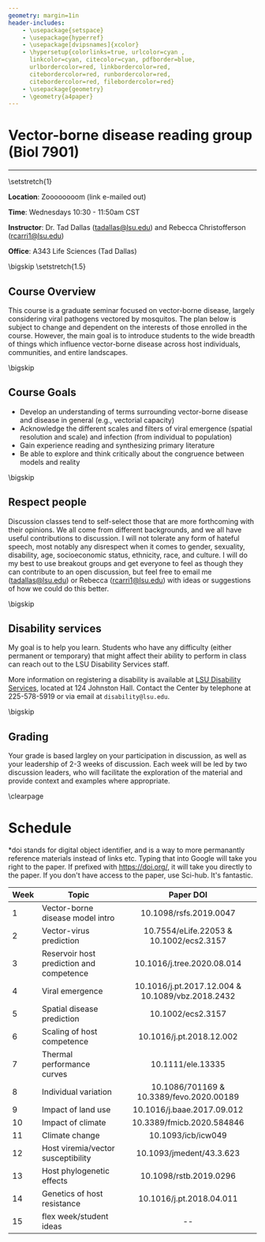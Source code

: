 ```yaml
---
geometry: margin=1in
header-includes:
    - \usepackage{setspace}
    - \usepackage{hyperref}
    - \usepackage[dvipsnames]{xcolor}
    - \hypersetup{colorlinks=true, urlcolor=cyan , 
      linkcolor=cyan, citecolor=cyan, pdfborder=blue,
      urlbordercolor=red, linkbordercolor=red,
      citebordercolor=red, runbordercolor=red,
      citebordercolor=red, filebordercolor=red}
    - \usepackage{geometry}
    - \geometry{a4paper}
---
```



# Vector-borne disease reading group (Biol 7901)

---

\setstretch{1}

**Location**: Zoooooooom (link e-mailed out)

**Time**: Wednesdays 10:30 - 11:50am CST

**Instructor**: Dr. Tad Dallas (tadallas@lsu.edu) and Rebecca Christofferson (rcarri1@lsu.edu)

**Office**: A343 Life Sciences (Tad Dallas) 




\bigskip
\setstretch{1.5}



## Course Overview

This course is a graduate seminar focused on vector-borne disease, largely considering viral pathogens vectored by mosquitos. The plan below is subject to change and dependent on the interests of those enrolled in the course. However, the main goal is to introduce students to the wide breadth of things which influence vector-borne disease across host individuals, communities, and entire landscapes. 






\bigskip





## Course Goals

* Develop an understanding of terms surrounding vector-borne disease and disease in general (e.g., vectorial capacity)
* Acknowledge the different scales and filters of viral emergence (spatial resolution and scale) and infection (from individual to population)
* Gain experience reading and synthesizing primary literature
* Be able to explore and think critically about the congruence between models and reality





\bigskip

## Respect people

Discussion classes tend to self-select those that are more forthcoming with their opinions. We all come from different backgrounds, and we all have useful contributions to discussion. I will not tolerate any form of hateful speech, most notably any disrespect when it comes to gender, sexuality, disability, age, socioeconomic status, ethnicity, race, and culture. I will do my best to use breakout groups and get everyone to feel as though they can contribute to an open discussion, but feel free to email me (tadallas@lsu.edu) or Rebecca (rcarri1@lsu.edu) with ideas or suggestions of how we could do this better. 




\bigskip



## Disability services

My goal is to help you learn. Students who have any difficulty (either permanent or temporary) that might affect their ability to perform in class can reach out to the LSU Disability Services staff. 

More information on registering a disability is available at [LSU Disability Services](https://www.lsu.edu/disability/), located at 124 Johnston Hall. Contact the Center by telephone at 225-578-5919 or via email at `disability@lsu.edu`.






\bigskip


## Grading

Your grade is based largley on your participation in discussion, as well as your leadership of 2-3 weeks of discussion. Each week will be led by two discussion leaders, who will facilitate the exploration of the material and provide context and examples where appropriate. 










\clearpage

# Schedule

*doi stands for digital object identifier, and is a way to more permanantly reference materials instead of links etc. Typing that into Google will take you right to the paper. If prefixed with https://doi.org/, it will take you directly to the paper. If you don't have access to the paper, use Sci-hub. It's fantastic. 



| Week | Topic | Paper DOI|
| - |  ----- | :---: |
| 1  | Vector-borne disease model intro | 10.1098/rsfs.2019.0047 |
| 2  | Vector-virus prediction |  10.7554/eLife.22053  &  10.1002/ecs2.3157|
| 3  | Reservoir host prediction and competence | 10.1016/j.tree.2020.08.014 |
| 4  | Viral emergence | 10.1016/j.pt.2017.12.004 & 10.1089/vbz.2018.2432|
| 5  | Spatial disease prediction | 10.1002/ecs2.3157 | 
| 6  | Scaling of host competence | 10.1016/j.pt.2018.12.002 |
| 7  | Thermal performance curves | 10.1111/ele.13335 |
| 8  | Individual variation | 10.1086/701169 & 10.3389/fevo.2020.00189|
| 9  | Impact of land use | 10.1016/j.baae.2017.09.012 |
| 10  | Impact of climate | 10.3389/fmicb.2020.584846|
| 11  | Climate change  | 10.1093/icb/icw049  |
| 12  | Host viremia/vector susceptibility | 10.1093/jmedent/43.3.623 | 
| 13  | Host phylogenetic effects | 10.1098/rstb.2019.0296 |
| 14  | Genetics of host resistance | 10.1016/j.pt.2018.04.011| 
| 15  | flex week/student ideas   | --  |





